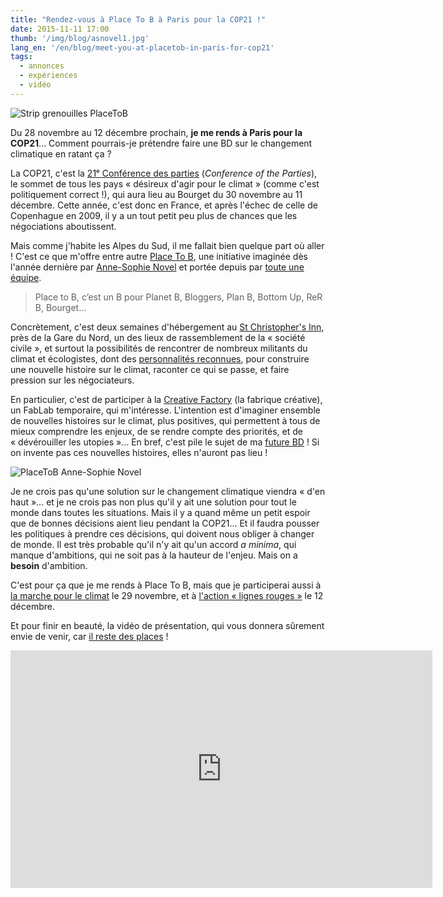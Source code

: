 ```yaml
---
title: "Rendez-vous à Place To B à Paris pour la COP21 !"
date: 2015-11-11 17:00
thumb: '/img/blog/asnovel1.jpg'
lang_en: '/en/blog/meet-you-at-placetob-in-paris-for-cop21'
tags:
  - annonces
  - expériences
  - vidéo
---
```


![Strip grenouilles PlaceToB](/img/blog/strip-placetob-grenouilles-web.png)

Du 28 novembre au 12 décembre prochain, **je me rends à Paris pour la COP21**... Comment pourrais-je prétendre faire une BD sur le changement climatique en ratant ça ?

La COP21, c'est la [21ᵉ Conférence des parties](http://www.cop21.gouv.fr/) (*Conference of the Parties*), le sommet de tous les pays « désireux d'agir pour le climat » (comme c'est politiquement correct !), qui aura lieu au Bourget du 30 novembre au 11 décembre. Cette année, c'est donc en France, et après l'échec de celle de Copenhague en 2009, il y a un tout petit peu plus de chances que les négociations aboutissent.

Mais comme j'habite les Alpes du Sud, il me fallait bien quelque part où aller ! C'est ce que m'offre entre autre [Place To B](http://www.placetob.org/fr/), une initiative imaginée dès l'année dernière par [Anne-Sophie Novel](http://www.demoinsenmieux.com/) et portée depuis par [toute une équipe](http://www.placetob.org/fr/equipe/).

>  Place to B, c’est un B pour Planet B, Bloggers, Plan B, Bottom Up, ReR B, Bourget…

Concrètement, c'est deux semaines d'hébergement au [St Christopher's Inn](https://www.st-christophers.co.uk/paris-hostels/gare-du-nord), près de la Gare du Nord, un des lieux de rassemblement de la « société civile », et surtout la possibilités de rencontrer de nombreux militants du climat et écologistes, dont des [personnalités reconnues](https://fr.wikipedia.org/wiki/Vandana_Shiva), pour construire une nouvelle histoire sur le climat, raconter ce qui se passe, et faire pression sur les négociateurs.

En particulier, c'est de participer à la [Creative Factory](http://www.placetob.org/home/the-creative-factory/) (la fabrique créative), un FabLab temporaire, qui m'intéresse. L'intention est d'imaginer ensemble de nouvelles histoires sur le climat, plus positives, qui permettent à tous de mieux comprendre les enjeux, de se rendre compte des priorités, et de « dévérouiller les utopies »... En bref, c'est pile le sujet de ma [future BD](../blog/projet-bd) !
Si on invente pas ces nouvelles histoires, elles n'auront pas lieu !

![PlaceToB Anne-Sophie Novel](/img/blog/asnovel1.jpg)

Je ne crois pas qu'une solution sur le changement climatique viendra « d'en haut »... et je ne crois pas non plus qu'il y ait une solution pour tout le monde dans toutes les situations. Mais il y a quand même un petit espoir que de bonnes décisions aient lieu pendant la COP21... Et il faudra pousser les politiques à prendre ces décisions, qui doivent nous obliger à changer de monde. Il est très probable qu'il n'y ait qu'un accord *a minima*, qui manque d'ambitions, qui ne soit pas à la hauteur de l'enjeu. Mais on a **besoin** d'ambition.

C'est pour ça que je me rends à Place To B, mais que je participerai aussi à [la marche pour le climat](http://coalitionclimat21.org/fr/contenu/marchons-pour-le-climat) le 29 novembre, et à [l'action « lignes rouges »](http://coalitionclimat21.org/fr/contenu/rejoignez-la-plus-grande-action-de-masse) le 12 décembre.

Et pour finir en beauté, la vidéo de présentation, qui vous donnera sûrement envie de venir, car [il reste des places](http://www.placetob.org/fr/participer/) !
<div class="video-container">
<iframe width="675" height="380" src="https://www.youtube.com/embed/EzNYRb-p7v4?feature=oembed" frameborder="0" allowfullscreen></iframe>
</div>
